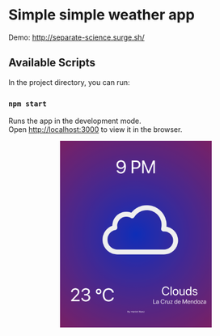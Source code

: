 # Simple simple weather app

Demo: http://separate-science.surge.sh/

## Available Scripts

In the project directory, you can run:

### `npm start`

Runs the app in the development mode.\
Open [http://localhost:3000](http://localhost:3000) to view it in the browser.

<p align="center">
  <img src="https://github.com/NoobBaez/weather-app/blob/main/Screen%20Shot%202020-12-12%20at%209.13.54%20PM.png" width="300" title="Reverse Run Trailer">
</p>
